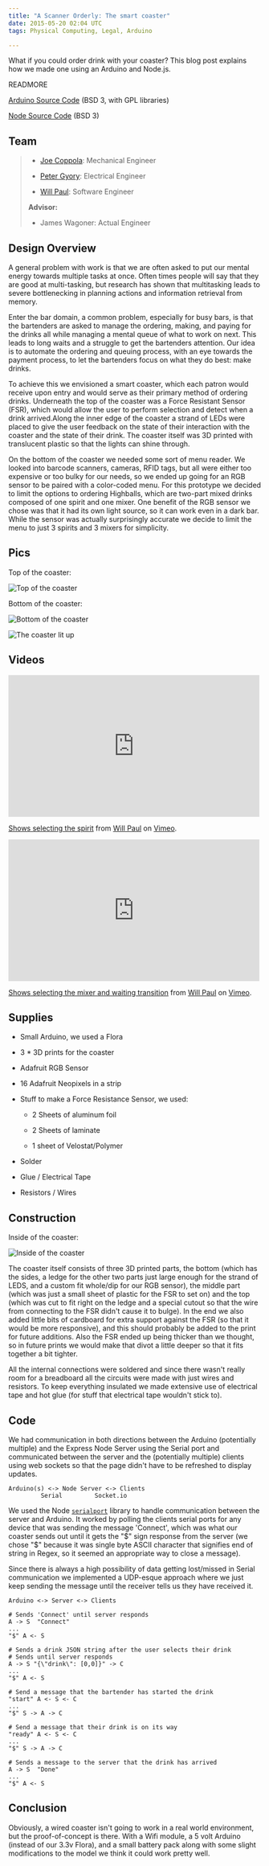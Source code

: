 ```yaml
---
title: "A Scanner Orderly: The smart coaster"
date: 2015-05-20 02:04 UTC
tags: Physical Computing, Legal, Arduino

---
```


What if you could order drink with your coaster? This blog post explains how we made one using an Arduino and Node.js.

READMORE

[Arduino Source Code](https://github.com/dropofwill/a-scanner-orderly-embed) (BSD 3, with GPL libraries)

[Node Source Code](https://github.com/dropofwill/a-scanner-orderly-web) (BSD 3)


## Team

> * [Joe Coppola](https://github.com/JosephCoppola): Mechanical Engineer
>
> * [Peter Gyory](https://github.com/Petroochio): Electrical Engineer
>
> * [Will Paul](https://github.com/dropofwill): Software Engineer
>
> **Advisor:**
>
> * James Wagoner: Actual Engineer


## Design Overview

A general problem with work is that we are often asked to put our mental energy towards multiple tasks at once. Often times people will say that they are good at multi-tasking, but research has shown that multitasking leads to severe bottlenecking in planning actions and information retrieval from memory.


Enter the bar domain, a common problem, especially for busy bars, is that the bartenders are asked to manage the ordering, making, and paying for the drinks all while managing a mental queue of what to work on next. This leads to long waits and a struggle to get the bartenders attention. Our idea is to automate the ordering and queuing process, with an eye towards the payment process, to let the bartenders focus on what they do best: make drinks.

To achieve this we envisioned a smart coaster, which each patron would receive upon entry and would serve as their primary method of ordering drinks. Underneath the top of the coaster was a Force Resistant Sensor (FSR), which would allow the user to perform selection and detect when a drink arrived.Along the inner edge of the coaster a strand of LEDs were placed to give the user feedback on the state of their interaction with the coaster and the state of their drink. The coaster itself was 3D printed with translucent plastic so that the lights can shine through.

On the bottom of the coaster we needed some sort of menu reader. We looked into barcode scanners, cameras, RFID tags, but all were either too expensive or too bulky for our needs, so we ended up going for an RGB sensor to be paired with a color-coded menu. For this prototype we decided to limit the options to ordering Highballs, which are two-part mixed drinks composed of one spirit and one mixer. One benefit of the RGB sensor we chose was that it had its own light source, so it can work even in a dark bar. While the sensor was actually surprisingly accurate we decide to limit the menu to just 3 spirits and 3 mixers for simplicity.

## Pics

Top of the coaster:

![Top of the coaster](https://raw.githubusercontent.com/dropofwill/a-scanner-orderly-web/master/design/images/top.JPG)

Bottom of the coaster:

![Bottom of the coaster](https://raw.githubusercontent.com/dropofwill/a-scanner-orderly-web/master/design/images/bottom.JPG)

![The coaster lit up](https://raw.githubusercontent.com/dropofwill/a-scanner-orderly-web/master/design/images/lit_up.jpg)

## Videos

<iframe src="https://player.vimeo.com/video/128517905" width="500" height="282" frameborder="0" webkitallowfullscreen mozallowfullscreen allowfullscreen></iframe> <p><a href="https://vimeo.com/128517905">Shows selecting the spirit</a> from <a href="https://vimeo.com/user37593906">Will Paul</a> on <a href="https://vimeo.com">Vimeo</a>.</p>

<iframe src="https://player.vimeo.com/video/128516073" width="500" height="282" frameborder="0" webkitallowfullscreen mozallowfullscreen allowfullscreen></iframe> <p><a href="https://vimeo.com/128516073">Shows selecting the mixer and waiting transition</a> from <a href="https://vimeo.com/user37593906">Will Paul</a> on <a href="https://vimeo.com">Vimeo</a>.</p>


## Supplies

* Small Arduino, we used a Flora

* 3 * 3D prints for the coaster

* Adafruit RGB Sensor

* 16 Adafruit Neopixels in a strip

* Stuff to make a Force Resistance Sensor, we used:

  * 2 Sheets of aluminum foil

  * 2 Sheets of laminate

  * 1 sheet of Velostat/Polymer

* Solder

* Glue / Electrical Tape

* Resistors / Wires


## Construction

Inside of the coaster:

![Inside of the coaster](https://raw.githubusercontent.com/dropofwill/a-scanner-orderly-web/master/design/images/inside.JPG)

The coaster itself consists of three 3D printed parts, the bottom (which has the sides, a ledge for the other two parts just large enough for the strand of LEDS, and a custom fit whole/dip for our RGB sensor), the middle part (which was just a small sheet of plastic for the FSR to set on) and the top (which was cut to fit right on the ledge and a special cutout so that the wire from connecting to the FSR didn't cause it to bulge). In the end we also added little bits of cardboard for extra support against the FSR (so that it would be more responsive), and this should probably be added to the print for future additions. Also the FSR ended up being thicker than we thought, so in future prints we would make that divot a little deeper so that it fits together a bit tighter.

All the internal connections were soldered and since there wasn't really room for a breadboard all the circuits were made with just wires and resistors. To keep everything insulated we made extensive use of electrical tape and hot glue (for stuff that electrical tape wouldn't stick to).



## Code

We had communication in both directions between the Arduino (potentially multiple) and the Express Node Server using the Serial port and communicated between the server and the (potentially multiple) clients using web sockets so that the page didn't have to be refreshed to display updates.

~~~
Arduino(s) <-> Node Server <-> Clients
         Serial         Socket.io
~~~

We used the Node [`serialport`](https://github.com/voodootikigod/node-serialport) library to handle communication between the server and Arduino. It worked by polling the clients serial ports for any device that was sending the message 'Connect', which was what our coaster sends out until it gets the "$" sign response from the server (we chose "$" because it was single byte ASCII character that signifies end of string in Regex, so it seemed an appropriate way to close a message).

Since there is always a high possibility of data getting lost/missed in Serial communication we implemented a UDP-esque approach where we just keep sending the message until the receiver tells us they have received it.

~~~
Arduino <-> Server <-> Clients

# Sends 'Connect' until server responds
A -> S  "Connect"
...
"$" A <- S

# Sends a drink JSON string after the user selects their drink
# Sends until server responds
A -> S "{\"drink\": [0,0]}" -> C
...
"$" A <- S

# Send a message that the bartender has started the drink
"start" A <- S <- C
...
"$" S -> A -> C

# Send a message that their drink is on its way
"ready" A <- S <- C
...
"$" S -> A -> C

# Sends a message to the server that the drink has arrived
A -> S  "Done"
...
"$" A <- S

~~~


## Conclusion

Obviously, a wired coaster isn't going to work in a real world environment, but the proof-of-concept is there. With a Wifi module, a 5 volt Arduino (instead of our 3.3v Flora), and a small battery pack along with some slight modifications to the model we think it could work pretty well.
